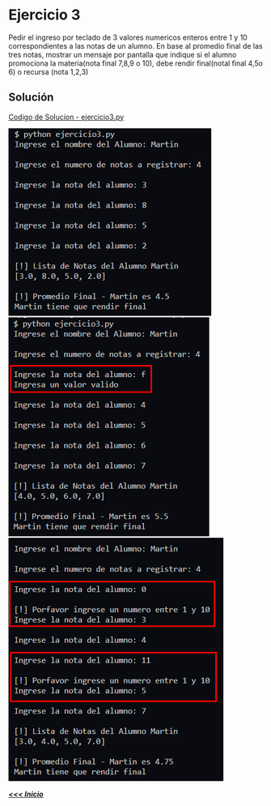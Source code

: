 # **Ejercicio 3**

Pedir el ingreso por teclado de 3 valores numericos enteros entre 1 y 10 correspondientes a las notas de un alumno.
En base al promedio final de las tres notas, mostrar un mensaje por pantalla que indique si el alumno promociona la materia(nota final 7,8,9 o 10), debe rendir final(notal final 4,5o 6) o recursa (nota 1,2,3)

## **Solución**

[Codigo de Solucion - ejercicio3.py](ejercicio3.py)

![Codigo en Accion](./img/ejercicio3-1.png)
![Codigo en Accion](./img/ejercicio3-2.png)
![Codigo en Accion](./img/ejercicio3-3.png)


[_**<<< Inicio**_ ](/README.md)